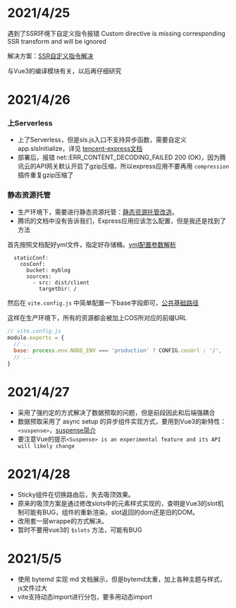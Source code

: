 <!--
 * @Descripttion: 
 * @version: 
 * @Author: Guo Kainan
 * @Date: 2021-04-25 11:48:47
 * @LastEditors: Guo Kainan
 * @LastEditTime: 2021-05-05 11:14:56
-->
# 2021/4/25
遇到了SSR环境下自定义指令报错 Custom directive is missing corresponding SSR transform and will be ignored

解决方案：[SSR自定义指令解决](https://blog.csdn.net/theoneEmperor/article/details/114087464)

与Vue3的编译模块有关，以后再仔细研究

# 2021/4/26

### 上Serverless
- 上了Serverless，但是sls.js入口不支持异步函数，需要自定义app.slsInitialize，详见 [tencent-express文档](https://github.com/serverless-components/tencent-express)
- 部署后，报错 net::ERR_CONTENT_DECODING_FAILED 200 (OK)，因为腾讯云的API网关默认开启了gzip压缩，所以express应用不要再用 `compression` 插件重复gzip压缩了

### 静态资源托管
- 生产环境下，需要进行静态资源托管：[静态资源托管改造](https://cloud.tencent.com/document/product/1242/49653)。
- 腾讯的文档中没有告诉我们，Express应用应该怎么配置，但是我还是找到了方法

首先按照文档配好yml文件，指定好存储桶。[yml配置参数解析](https://github.com/serverless-components/tencent-framework-components/blob/master/docs/configure.md)
```
  staticConf:
    cosConf:
      bucket: myblog
      sources:
        - src: dist/client
          targetDir: /
```

然后在 `vite.config.js` 中简单配置一下base字段即可，[公共基础路径](https://cn.vitejs.dev/guide/build.html#public-base-path)

这样在生产环境下，所有的资源都会被加上COS所对应的前缀URL

```js
// vite.config.js
module.exports = {
  // ...
  base: process.env.NODE_ENV === 'production' ? CONFIG.cosUrl : '/',
  // ...
}
```

# 2021/4/27
- 采用了强约定的方式解决了数据预取的问题，但是前段因此和后端强耦合
- 数据预取采用了 async setup 的异步组件实现方式，要用到Vue3的新特性：`<suspense>`，[suspense简介](https://developer.51cto.com/art/202009/626222.htm)
- 要注意Vue的提示`<Suspense> is an experimental feature and its API will likely change`

# 2021/4/28
- Sticky组件在切换路由后，失去吸顶效果。
- 原来的吸顶方案是通过修改slots中的元素样式实现的，查明是Vue3的slot机制可能有BUG，组件的重新渲染，slot返回的dom还是旧的DOM。
- 改用套一层wrappe的方式解决。
- 暂时不要用vue3的 `$slots` 方法，可能有BUG

# 2021/5/5
- 使用 bytemd 实现 md 文档展示，但是bytemd太重，加上各种主题与样式，js文件过大
- vite支持动态import进行分包，要多用动态import